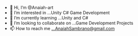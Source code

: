 - 👋 Hi, I’m @Anaiah-art
- 👀 I’m interested in ...Unity C# Game Development
- 🌱 I’m currently learning ...Unity and C#
- 💞️ I’m looking to collaborate on ...Game Development Projects
- 📫 How to reach me ...AnaiahSambrano@gmail.com

<!---
Anaiah-art/Anaiah-art is a ✨ special ✨ repository because its `README.md` (this file) appears on your GitHub profile.
You can click the Preview link to take a look at your changes.
--->
